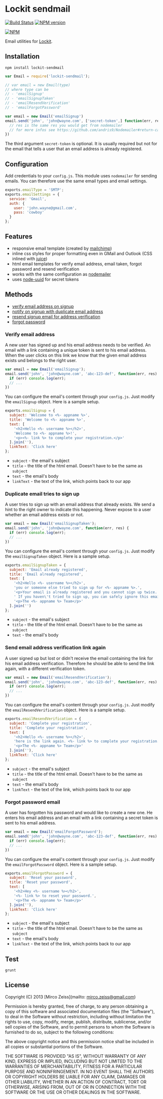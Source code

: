 # Lockit sendmail

[![Build Status](https://travis-ci.org/zeMirco/lockit-sendmail.png)](https://travis-ci.org/zeMirco/lockit-sendmail) [![NPM version](https://badge.fury.io/js/lockit-sendmail.png)](http://badge.fury.io/js/lockit-sendmail)

[![NPM](https://nodei.co/npm/lockit-sendmail.png)](https://nodei.co/npm/lockit-sendmail/)

Email utilities for [Lockit](https://github.com/zeMirco/lockit).

## Installation

`npm install lockit-sendmail`

```js
var Email = require('lockit-sendmail');

// var email = new Email(type)
// where type can be
// - 'emailSignup'
// - 'emailSignupTaken'
// - 'emailResendVerification'
// - 'emailForgotPassword'

var email = new Email('emailSignup')
email.send('john', 'john@wayne.com', ['secret-token',] function(err, res) {
  // res is the same res you would get from nodemailer
  // for more infos see https://github.com/andris9/Nodemailer#return-callback
})
```

The third argument `secret-token` is optional. It is usually required but not for the email that
tells a user that an email address is already registered.

## Configuration

Add credentials to your `config.js`. This module uses `nodemailer` for sending emails. You can therefore
use the same email types and email settings.

```js
exports.emailType = 'SMTP';
exports.emailSettings = {
  service: 'Gmail',
  auth: {
    user: 'john.wayne@gmail.com',
    pass: 'cowboy'
  }
};
```

## Features

 - responsive email template (created by [mailchimp](https://github.com/mailchimp/Email-Blueprints))
 - inline css styles for proper formatting even in GMail and Outlook (CSS inlined with [juice](https://github.com/LearnBoost/juice))
 - html email templates for verify email address, email taken, forgot password and resend verification
 - works with the same configuration as [nodemailer](https://github.com/andris9/Nodemailer)
 - uses [node-uuid](https://github.com/broofa/node-uuid) for secret tokens

## Methods

 - [verify email address on signup](#verify-email-address)
 - [notify on signup with duplicate email address](#duplicate-email-tries-to-sign-up)
 - [resend signup email for address verification](#send-email-address-verification-link-again)
 - [forgot password](#forgot-password-email)

### Verify email address

A new user has signed up and his email address needs to be verified.
An email with a link containing a unique token is sent to his email address.
When the user clicks on this link we know that the given email address exists und belongs to the right user.

```js
var email = new Email('emailSignup');
email.send('john', 'john@wayne.com', 'abc-123-def', function(err, res) {
  if (err) console.log(err);
  // ...
})
```

You can configure the email's content through your `config.js`. 
Just modify the `emailSignup` object.
Here is a sample setup.

```js
exports.emailSignup = {
  subject: 'Welcome to <%- appname %>',
  title: 'Welcome to <%- appname %>',
  text: [
    '<h2>Hello <%- username %></h2>',
    'Welcome to <%- appname %>!',
    '<p><%- link %> to complete your registration.</p>'
  ].join(''),
  linkText: 'Click here'
};
```

 - `subject` - the email's subject
 - `title` - the title of the html email. Doesn't have to be the same as `subject`
 - `text` - the email's body
 - `linkText` - the text of the link, which points back to our app

### Duplicate email tries to sign up

A user tries to sign up with an email address that already exists.
We send a hint to the right owner to indicate this happening.
Never expose to a user whether an email address exists or not.

```js
var email = new Email('emailSignupTaken');
email.send('john', 'john@wayne.com', function(err, res) {
  if (err) console.log(err);
  // ...
})
```

You can configure the email's content through your `config.js`. 
Just modify the `emailSignupTaken` object.
Here is a sample setup.

```js
exports.emailSignupTaken = {
  subject: 'Email already registered',
  title: 'Email already registered',
  text: [
    '<h2>Hello <%- username %></h2>',
    'you or someone else tried to sign up for <%- appname %>.',
    '<p>Your email is already registered and you cannot sign up twice.',
    ' If you haven\'t tried to sign up, you can safely ignore this email. Everything is fine!</p>',
    '<p>The <%- appname %> Team</p>'
  ].join('')
};
```

 - `subject` - the email's subject
 - `title` - the title of the html email. Doesn't have to be the same as `subject`
 - `text` - the email's body

### Send email address verification link again

A user signed up but lost or didn't receive the email containing the link for his email address verification.
Therefore he should be able to send the link again, with a different verification token.

```js
var email = new Email('emailResendVerification');
email.send('john', 'john@wayne.com', 'abc-123-def', function(err, res) {
  if (err) console.log(err);
  // ...
})
```

You can configure the email's content through your `config.js`. 
Just modify the `emailResendVerification` object.
Here is a sample setup.

```js
exports.emailResendVerification = {
  subject: 'Complete your registration',
  title: 'Complete your registration',
  text: [
    '<h2>Hello <%- username %></h2>',
    'here is the link again. <%- link %> to complete your registration.',
    '<p>The <%- appname %> Team</p>'
  ].join(''),
  linkText: 'Click here'
};
```

 - `subject` - the email's subject
 - `title` - the title of the html email. Doesn't have to be the same as `subject`
 - `text` - the email's body
 - `linkText` - the text of the link, which points back to our app

### Forgot password email

A user has forgotten his password and would like to create a new one.
He enters his email address and an email with a link
containing a secret token is sent to his email address.

```js
var email = new Email('emailForgotPassword');
email.send('john', 'john@wayne.com', 'abc-123-def', function(err, res) {
  if (err) console.log(err);
  // ...
})
```

You can configure the email's content through your `config.js`. 
Just modify the `emailForgotPassword` object.
Here is a sample setup.

```js
exports.emailForgotPassword = {
  subject: 'Reset your password',
  title: 'Reset your password',
  text: [
    '<h2>Hey <%- username %></h2>',
    '<%- link %> to reset your password.',
    '<p>The <%- appname %> Team</p>'
  ].join(''),
  linkText: 'Click here'
};
```

 - `subject` - the email's subject
 - `title` - the title of the html email. Doesn't have to be the same as `subject`
 - `text` - the email's body
 - `linkText` - the text of the link, which points back to our app

## Test

`grunt`

## License

Copyright (C) 2013 [Mirco Zeiss](mailto: mirco.zeiss@gmail.com)

Permission is hereby granted, free of charge, to any person obtaining a copy of this software and associated documentation files (the "Software"), to deal in the Software without restriction, including without limitation the rights to use, copy, modify, merge, publish, distribute, sublicense, and/or sell copies of the Software, and to permit persons to whom the Software is furnished to do so, subject to the following conditions:

The above copyright notice and this permission notice shall be included in all copies or substantial portions of the Software.

THE SOFTWARE IS PROVIDED "AS IS", WITHOUT WARRANTY OF ANY KIND, EXPRESS OR IMPLIED, INCLUDING BUT NOT LIMITED TO THE WARRANTIES OF MERCHANTABILITY, FITNESS FOR A PARTICULAR PURPOSE AND NONINFRINGEMENT. IN NO EVENT SHALL THE AUTHORS OR COPYRIGHT HOLDERS BE LIABLE FOR ANY CLAIM, DAMAGES OR OTHER LIABILITY, WHETHER IN AN ACTION OF CONTRACT, TORT OR OTHERWISE, ARISING FROM, OUT OF OR IN CONNECTION WITH THE SOFTWARE OR THE USE OR OTHER DEALINGS IN THE SOFTWARE.